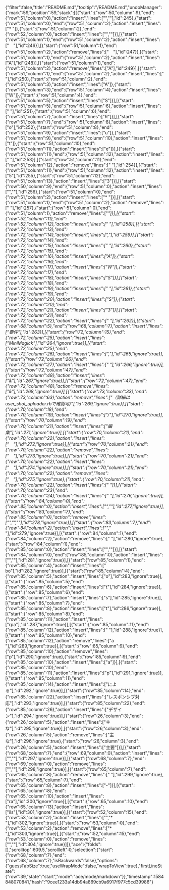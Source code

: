 {"filter":false,"title":"README.md","tooltip":"/README.md","undoManager":{"mark":59,"position":59,"stack":[[{"start":{"row":50,"column":9},"end":{"row":51,"column":0},"action":"insert","lines":["",""],"id":245},{"start":{"row":51,"column":0},"end":{"row":51,"column":2},"action":"insert","lines":["* "]},{"start":{"row":51,"column":2},"end":{"row":52,"column":0},"action":"insert","lines":["",""]}],[{"start":{"row":51,"column":1},"end":{"row":51,"column":2},"action":"insert","lines":["　"],"id":246}],[{"start":{"row":51,"column":1},"end":{"row":51,"column":2},"action":"remove","lines":["　"],"id":247}],[{"start":{"row":51,"column":1},"end":{"row":51,"column":2},"action":"insert","lines":["A"],"id":248}],[{"start":{"row":51,"column":1},"end":{"row":51,"column":2},"action":"remove","lines":["A"],"id":249}],[{"start":{"row":51,"column":1},"end":{"row":51,"column":2},"action":"insert","lines":[" "],"id":250},{"start":{"row":51,"column":2},"end":{"row":51,"column":3},"action":"insert","lines":["A"]},{"start":{"row":51,"column":3},"end":{"row":51,"column":4},"action":"insert","lines":["W"]},{"start":{"row":51,"column":4},"end":{"row":51,"column":5},"action":"insert","lines":["S"]}],[{"start":{"row":51,"column":5},"end":{"row":51,"column":6},"action":"insert","lines":[" "],"id":251},{"start":{"row":51,"column":6},"end":{"row":51,"column":7},"action":"insert","lines":["R"]}],[{"start":{"row":51,"column":7},"end":{"row":51,"column":8},"action":"insert","lines":["o"],"id":252},{"start":{"row":51,"column":8},"end":{"row":51,"column":9},"action":"insert","lines":["u"]},{"start":{"row":51,"column":9},"end":{"row":51,"column":10},"action":"insert","lines":["t"]},{"start":{"row":51,"column":10},"end":{"row":51,"column":11},"action":"insert","lines":["e"]}],[{"start":{"row":51,"column":11},"end":{"row":51,"column":12},"action":"insert","lines":[" "],"id":253}],[{"start":{"row":51,"column":11},"end":{"row":51,"column":12},"action":"remove","lines":[" "],"id":254}],[{"start":{"row":51,"column":11},"end":{"row":51,"column":12},"action":"insert","lines":["5"],"id":255},{"start":{"row":51,"column":12},"end":{"row":51,"column":13},"action":"insert","lines":["3"]}],[{"start":{"row":50,"column":9},"end":{"row":51,"column":0},"action":"insert","lines":["",""],"id":256},{"start":{"row":51,"column":0},"end":{"row":51,"column":2},"action":"insert","lines":["* "]}],[{"start":{"row":51,"column":1},"end":{"row":51,"column":2},"action":"remove","lines":[" "],"id":257},{"start":{"row":51,"column":0},"end":{"row":51,"column":1},"action":"remove","lines":["*"]}],[{"start":{"row":52,"column":11},"end":{"row":52,"column":12},"action":"insert","lines":[" "],"id":258}],[{"start":{"row":72,"column":13},"end":{"row":72,"column":14},"action":"insert","lines":[","],"id":259}],[{"start":{"row":72,"column":14},"end":{"row":72,"column":15},"action":"insert","lines":[" "],"id":260},{"start":{"row":72,"column":15},"end":{"row":72,"column":16},"action":"insert","lines":["A"]},{"start":{"row":72,"column":16},"end":{"row":72,"column":17},"action":"insert","lines":["W"]},{"start":{"row":72,"column":17},"end":{"row":72,"column":18},"action":"insert","lines":["S"]}],[{"start":{"row":72,"column":18},"end":{"row":72,"column":19},"action":"insert","lines":[" "],"id":261},{"start":{"row":72,"column":19},"end":{"row":72,"column":20},"action":"insert","lines":["S"]},{"start":{"row":72,"column":20},"end":{"row":72,"column":21},"action":"insert","lines":["3"]}],[{"start":{"row":72,"column":21},"end":{"row":72,"column":22},"action":"insert","lines":[" "],"id":262}],[{"start":{"row":68,"column":5},"end":{"row":68,"column":7},"action":"insert","lines":["要件"],"id":263}],[{"start":{"row":72,"column":15},"end":{"row":72,"column":25},"action":"insert","lines":["MiniMagick"],"id":264,"ignore":true}],[{"start":{"row":72,"column":25},"end":{"row":72,"column":26},"action":"insert","lines":[","],"id":265,"ignore":true}],[{"start":{"row":72,"column":26},"end":{"row":72,"column":27},"action":"insert","lines":[" "],"id":266,"ignore":true}],[{"start":{"row":72,"column":47},"end":{"row":72,"column":48},"action":"insert","lines":["&"],"id":267,"ignore":true}],[{"start":{"row":72,"column":47},"end":{"row":72,"column":48},"action":"remove","lines":["&"],"id":268,"ignore":true}],[{"start":{"row":73,"column":33},"end":{"row":73,"column":63},"action":"remove","lines":["（詳細はuser_shot_uploader.rbで確認可)"],"id":269,"ignore":true}],[{"start":{"row":70,"column":18},"end":{"row":70,"column":19},"action":"insert","lines":["/"],"id":270,"ignore":true}],[{"start":{"row":70,"column":19},"end":{"row":70,"column":21},"action":"insert","lines":["編集"],"id":271,"ignore":true}],[{"start":{"row":70,"column":21},"end":{"row":70,"column":22},"action":"insert","lines":["　"],"id":272,"ignore":true}],[{"start":{"row":70,"column":21},"end":{"row":70,"column":22},"action":"remove","lines":["　"],"id":273,"ignore":true}],[{"start":{"row":70,"column":21},"end":{"row":70,"column":22},"action":"insert","lines":["　"],"id":274,"ignore":true}],[{"start":{"row":70,"column":21},"end":{"row":70,"column":22},"action":"remove","lines":["　"],"id":275,"ignore":true},{"start":{"row":70,"column":21},"end":{"row":70,"column":22},"action":"insert","lines":[" "]}],[{"start":{"row":70,"column":23},"end":{"row":70,"column":24},"action":"insert","lines":[" "],"id":276,"ignore":true}],[{"start":{"row":84,"column":0},"end":{"row":85,"column":0},"action":"insert","lines":["",""],"id":277,"ignore":true}],[{"start":{"row":83,"column":7},"end":{"row":85,"column":0},"action":"remove","lines":["","",""],"id":278,"ignore":true}],[{"start":{"row":83,"column":7},"end":{"row":84,"column":2},"action":"insert","lines":["","* "],"id":279,"ignore":true}],[{"start":{"row":84,"column":1},"end":{"row":84,"column":2},"action":"remove","lines":[" "],"id":280,"ignore":true},{"start":{"row":84,"column":1},"end":{"row":85,"column":0},"action":"insert","lines":["",""]}],[{"start":{"row":84,"column":0},"end":{"row":85,"column":0},"action":"insert","lines":["",""],"id":281,"ignore":true}],[{"start":{"row":85,"column":1},"end":{"row":85,"column":4},"action":"insert","lines":[" bo"],"id":282,"ignore":true}],[{"start":{"row":85,"column":4},"end":{"row":85,"column":5},"action":"insert","lines":["o"],"id":283,"ignore":true}],[{"start":{"row":85,"column":5},"end":{"row":85,"column":6},"action":"insert","lines":["t"],"id":284,"ignore":true}],[{"start":{"row":85,"column":6},"end":{"row":85,"column":7},"action":"insert","lines":["s"],"id":285,"ignore":true}],[{"start":{"row":85,"column":7},"end":{"row":85,"column":8},"action":"insert","lines":["t"],"id":286,"ignore":true}],[{"start":{"row":85,"column":8},"end":{"row":85,"column":11},"action":"insert","lines":["rpa"],"id":287,"ignore":true}],[{"start":{"row":85,"column":11},"end":{"row":85,"column":12},"action":"insert","lines":[" "],"id":288,"ignore":true}],[{"start":{"row":85,"column":10},"end":{"row":85,"column":12},"action":"remove","lines":["a "],"id":289,"ignore":true}],[{"start":{"row":85,"column":9},"end":{"row":85,"column":10},"action":"remove","lines":["p"],"id":290,"ignore":true},{"start":{"row":85,"column":9},"end":{"row":85,"column":10},"action":"insert","lines":["a"]}],[{"start":{"row":85,"column":10},"end":{"row":85,"column":11},"action":"insert","lines":["p"],"id":291,"ignore":true}],[{"start":{"row":85,"column":11},"end":{"row":85,"column":14},"action":"insert","lines":["による"],"id":292,"ignore":true}],[{"start":{"row":85,"column":14},"end":{"row":85,"column":22},"action":"insert","lines":["レスポンシブ対応"],"id":293,"ignore":true}],[{"start":{"row":85,"column":22},"end":{"row":85,"column":26},"action":"insert","lines":["デザイン"],"id":294,"ignore":true}],[{"start":{"row":26,"column":3},"end":{"row":26,"column":5},"action":"insert","lines":["主な"],"id":295,"ignore":true}],[{"start":{"row":26,"column":3},"end":{"row":26,"column":5},"action":"remove","lines":["主な"],"id":296,"ignore":true},{"start":{"row":26,"column":3},"end":{"row":26,"column":5},"action":"insert","lines":["主要"]}],[{"start":{"row":68,"column":7},"end":{"row":69,"column":0},"action":"insert","lines":["",""],"id":297,"ignore":true}],[{"start":{"row":68,"column":7},"end":{"row":69,"column":0},"action":"remove","lines":["",""],"id":298,"ignore":true}],[{"start":{"row":65,"column":7},"end":{"row":65,"column":8},"action":"remove","lines":[" "],"id":299,"ignore":true},{"start":{"row":65,"column":7},"end":{"row":65,"column":8},"action":"insert","lines":["-"]}],[{"start":{"row":65,"column":8},"end":{"row":65,"column":10},"action":"insert","lines":["ra"],"id":300,"ignore":true}],[{"start":{"row":65,"column":10},"end":{"row":65,"column":13},"action":"insert","lines":["ils"],"id":301,"ignore":true}],[{"start":{"row":52,"column":15},"end":{"row":53,"column":2},"action":"insert","lines":["","* "],"id":302,"ignore":true}],[{"start":{"row":53,"column":0},"end":{"row":53,"column":2},"action":"remove","lines":["* "],"id":303,"ignore":true}],[{"start":{"row":52,"column":15},"end":{"row":53,"column":0},"action":"remove","lines":["",""],"id":304,"ignore":true}]]},"ace":{"folds":[],"scrolltop":609.5,"scrollleft":0,"selection":{"start":{"row":68,"column":7},"end":{"row":68,"column":7},"isBackwards":false},"options":{"guessTabSize":true,"useWrapMode":false,"wrapToView":true},"firstLineState":{"row":39,"state":"start","mode":"ace/mode/markdown"}},"timestamp":1584848070841,"hash":"9cee1233a14db94a869cb9a6917f977c5cd39986"}